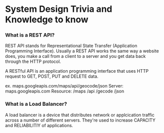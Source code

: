 # System Design Trivia and Knowledge to know

### What is a REST API?
REST API stands for Representational State Transfer (Application Programming Interface). Usually a REST API works the same way a website does, you make a call from a client to a server and you get data back through the HTTP protocol. 

A RESTful API is an application programming interface that uses HTTP request to GET, POST, PUT and DELETE data. 

ex. maps.googleapis.com/maps/api/geocode/json
Server: maps.googleapis.com
Resource: /maps /api /gecode /json

### What is a Load Balancer?
A load balancer is a device that distributes network or applcication traffic across a number of different servers. They're used to increase CAPACITY and RELIABILITIY of applications. 